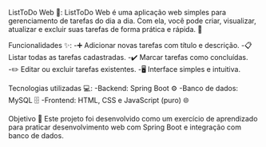 ListToDo Web 📝:
ListToDo Web é uma aplicação web simples para gerenciamento de tarefas do dia a dia. Com ela, você pode criar, visualizar, atualizar e excluir suas tarefas de forma prática e rápida. 🚀

Funcionalidades ✨:
-➕ Adicionar novas tarefas com título e descrição.
-📋 Listar todas as tarefas cadastradas.
-✔️ Marcar tarefas como concluídas.
-✏️ Editar ou excluir tarefas existentes.
-🖥️ Interface simples e intuitiva.

Tecnologias utilizadas 💻:
-Backend: Spring Boot ⚙️
-Banco de dados: MySQL 🗄️
-Frontend: HTML, CSS e JavaScript (puro) 🌐

Objetivo 🎯
Este projeto foi desenvolvido como um exercício de aprendizado para praticar desenvolvimento web com Spring Boot e integração com banco de dados.



